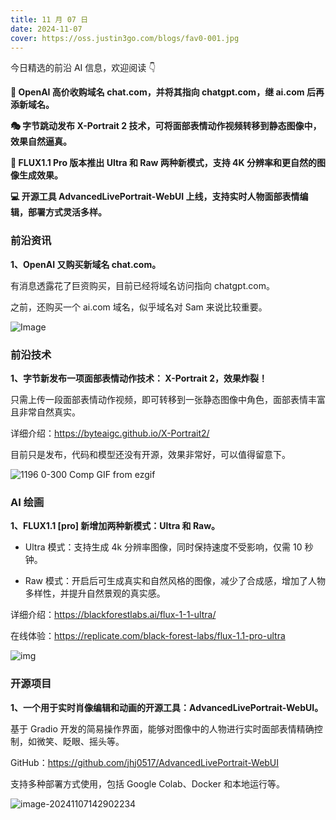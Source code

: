 ```yaml
---
title: 11 月 07 日
date: 2024-11-07
cover: https://oss.justin3go.com/blogs/fav0-001.jpg
---
```


今日精选的前沿 AI 信息，欢迎阅读 👇

**🏢 OpenAI 高价收购域名 chat.com，并将其指向 chatgpt.com，继 ai.com 后再添新域名。**

**🎭 字节跳动发布 X-Portrait 2 技术，可将面部表情动作视频转移到静态图像中，效果自然逼真。**

**🎨 FLUX1.1 Pro 版本推出 Ultra 和 Raw 两种新模式，支持 4K 分辨率和更自然的图像生成效果。**

**💻 开源工具 AdvancedLivePortrait-WebUI 上线，支持实时人物面部表情编辑，部署方式灵活多样。**



### 前沿资讯

**1、OpenAI 又购买新域名 chat.com。**

有消息透露花了巨资购买，目前已经将域名访问指向 chatgpt.com。

之前，还购买一个 ai.com 域名，似乎域名对 Sam 来说比较重要。

![Image](https://pbs.twimg.com/media/GbvnYyDbkAIquf4?format=jpg&name=small)

### 前沿技术

**1、字节新发布一项面部表情动作技术： X-Portrait 2，效果炸裂！**

只需上传一段面部表情动作视频，即可转移到一张静态图像中角色，面部表情丰富且非常自然真实。

详细介绍：https://byteaigc.github.io/X-Portrait2/

目前只是发布，代码和模型还没有开源，效果非常好，可以值得留意下。

![1196 0-300 Comp GIF from ezgif](https://cdn.jsdelivr.net/gh/freelander/oss@master/ai-daily/2024-11-07/1196%200-300%20Comp%20GIF%20from%20ezgif.gif)



### AI 绘画

**1、FLUX1.1 [pro] 新增加两种新模式：Ultra 和 Raw。**

- Ultra 模式：支持生成 4k 分辨率图像，同时保持速度不受影响，仅需 10 秒钟。

- Raw 模式：开启后可生成真实和自然风格的图像，减少了合成感，增加了人物多样性，并提升自然景观的真实感。

详细介绍：https://blackforestlabs.ai/flux-1-1-ultra/

在线体验：https://replicate.com/black-forest-labs/flux-1.1-pro-ultra

![img](https://cdn.jsdelivr.net/gh/freelander/oss@master/ai-daily/2024-11-07/1324-1185402719.png)



### 开源项目

**1、一个用于实时肖像编辑和动画的开源工具：AdvancedLivePortrait-WebUI。**

基于 Gradio 开发的简易操作界面，能够对图像中的人物进行实时面部表情精确控制，如微笑、眨眼、摇头等。

GitHub：https://github.com/jhj0517/AdvancedLivePortrait-WebUI

支持多种部署方式使用，包括 Google Colab、Docker 和本地运行等。

![image-20241107142902234](https://cdn.jsdelivr.net/gh/freelander/oss@master/ai-daily/2024-11-07/image-20241107142902234.png)